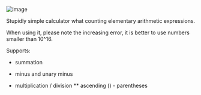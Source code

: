 ![image](https://github.com/user-attachments/assets/78bfcbd3-019f-48f0-8bac-7f61423007e6)

Stupidly simple calculator what counting elementary arithmetic expressions.

When using it, please note the increasing error, it is better to use numbers smaller than 10^16.

Supports:
+ summation
- minus and unary minus
* multiplication
/ division
** ascending
() - parentheses
